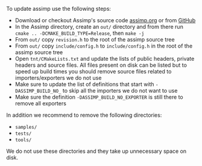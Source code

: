 To update assimp use the following steps:

- Download or checkout Assimp's source code [assimp.org](http://www.assimp.org) or from
  [GitHub](https://github.com/assimp/assimp)
- In the Assimp directory, create an `out/` directory and from there run
  `cmake .. -DCMAKE_BUILD_TYPE=Release`, then `make -j`
- From `out/` copy `revision.h` to the root of the assimp source tree
- From `out/` copy `include/config.h` to `include/config.h` in the root of the assimp source tree
- Open `tnt/CMakeLists.txt` and update the lists of public headers, private headers and source
  files. All files present on disk can be listed but to speed up build times you should remove
  source files related to importers/exporters we do not use
- Make sure to update the list of definitions that start with `-DASSIMP_BUILD_NO_` to skip all
  the importers we do not want to use
- Make sure the definition `-DASSIMP_BUILD_NO_EXPORTER` is still there to remove all exporters

In addition we recommend to remove the following directories:
- `samples/`
- `tests/`
- `tools/`

We do not use these directories and they take up unnecessary space on disk.

